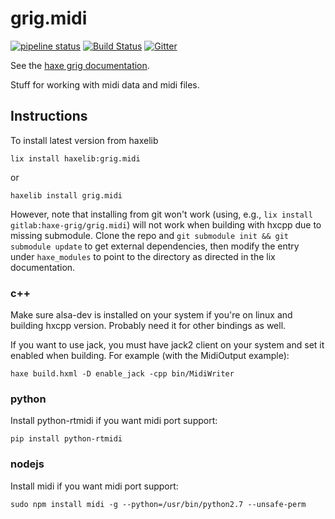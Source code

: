 # grig.midi

[![pipeline status](https://gitlab.com/haxe-grig/grig.midi/badges/master/pipeline.svg)](https://gitlab.com/haxe-grig/grig.midi/commits/master)
[![Build Status](https://travis-ci.org/osakared/grig.midi.svg?branch=master)](https://travis-ci.org/osakared/grig.midi)
[![Gitter](https://badges.gitter.im/haxe-grig/Lobby.svg)](https://gitter.im/haxe-grig/Lobby?utm_source=badge&utm_medium=badge&utm_campaign=pr-badge&utm_content=badge)

See the [haxe grig documentation](https://grig.tech/).

Stuff for working with midi data and midi files.

## Instructions

To install latest version from haxelib

`lix install haxelib:grig.midi`

or

`haxelib install grig.midi`

However, note that installing from git won't work (using, e.g., `lix install gitlab:haxe-grig/grig.midi`) will not work when building with hxcpp due to missing submodule. Clone the repo and `git submodule init && git submodule update` to get external dependencies, then modify the entry under `haxe_modules` to point to the directory as directed in the lix documentation.

### c++

Make sure alsa-dev is installed on your system if you're on linux and building hxcpp version. Probably need it for other bindings as well.

If you want to use jack, you must have jack2 client on your system and set it enabled when building. For example (with the MidiOutput example):

`haxe build.hxml -D enable_jack -cpp bin/MidiWriter`

### python

Install python-rtmidi if you want midi port support:

`pip install python-rtmidi`

### nodejs

Install midi if you want midi port support:

`sudo npm install midi -g --python=/usr/bin/python2.7 --unsafe-perm`
